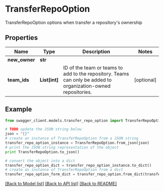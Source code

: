 # TransferRepoOption

TransferRepoOption options when transfer a repository's ownership

## Properties
Name | Type | Description | Notes
------------ | ------------- | ------------- | -------------
**new_owner** | **str** |  | 
**team_ids** | **List[int]** | ID of the team or teams to add to the repository. Teams can only be added to organization-owned repositories. | [optional] 

## Example

```python
from swagger_client.models.transfer_repo_option import TransferRepoOption

# TODO update the JSON string below
json = "{}"
# create an instance of TransferRepoOption from a JSON string
transfer_repo_option_instance = TransferRepoOption.from_json(json)
# print the JSON string representation of the object
print TransferRepoOption.to_json()

# convert the object into a dict
transfer_repo_option_dict = transfer_repo_option_instance.to_dict()
# create an instance of TransferRepoOption from a dict
transfer_repo_option_form_dict = transfer_repo_option.from_dict(transfer_repo_option_dict)
```
[[Back to Model list]](../README.md#documentation-for-models) [[Back to API list]](../README.md#documentation-for-api-endpoints) [[Back to README]](../README.md)



